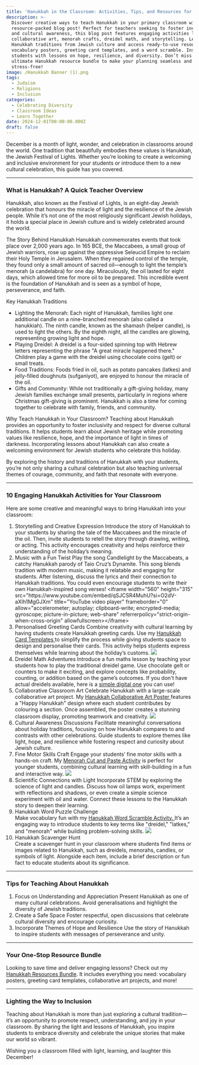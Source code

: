 ```yaml
---
title: 'Hanukkah in the Classroom: Activities, Tips, and Resources for Teachers'
description: >-
  Discover creative ways to teach Hanukkah in your primary classroom with this
  resource-packed blog post! Perfect for teachers seeking to foster inclusivity
  and cultural awareness, this blog post features engaging activities like
  collaborative art, menorah crafts, dreidel math, and storytelling. Learn about
  Hanukkah traditions from Jewish culture and access ready-to-use resources like
  vocabulary posters, greeting card templates, and a word scramble. Inspire your
  students with lessons on hope, resilience, and diversity. Don’t miss the
  ultimate Hanukkah resource bundle to make your planning seamless and
  stress-free!
image: /Hanukkah Banner (1).png
tags:
  - Judaism
  - Religions
  - Inclusion
categories:
  - Celebrating Diversity
  - Classroom Ideas
  - Learn Together
date: 2024-12-01T00:00:00.000Z
draft: false
---
```


December is a month of light, wonder, and celebration in classrooms around the world. One tradition that beautifully embodies these values is Hanukkah, the Jewish Festival of Lights. Whether you’re looking to create a welcoming and inclusive environment for your students or introduce them to a new cultural celebration, this guide has you covered.

***

### What is Hanukkah? A Quick Teacher Overview

Hanukkah, also known as the Festival of Lights, is an eight-day Jewish celebration that honours the miracle of light and the resilience of the Jewish people. While it’s not one of the most religiously significant Jewish holidays, it holds a special place in Jewish culture and is widely celebrated around the world.

The Story Behind Hanukkah
Hanukkah commemorates events that took place over 2,000 years ago. In 165 BCE, the Maccabees, a small group of Jewish warriors, rose up against the oppressive Seleucid Empire to reclaim their Holy Temple in Jerusalem. When they regained control of the temple, they found only a small amount of sacred oil—enough to light the temple’s menorah (a candelabra) for one day. Miraculously, the oil lasted for eight days, which allowed time for more oil to be prepared. This incredible event is the foundation of Hanukkah and is seen as a symbol of hope, perseverance, and faith.

Key Hanukkah Traditions

* Lighting the Menorah: Each night of Hanukkah, families light one additional candle on a nine-branched menorah (also called a hanukkiah). The ninth candle, known as the shamash (helper candle), is used to light the others. By the eighth night, all the candles are glowing, representing growing light and hope.
* Playing Dreidel: A dreidel is a four-sided spinning top with Hebrew letters representing the phrase "A great miracle happened there." Children play a game with the dreidel using chocolate coins (gelt) or small treats.
* Food Traditions: Foods fried in oil, such as potato pancakes (latkes) and jelly-filled doughnuts (sufganiyot), are enjoyed to honour the miracle of the oil.
* Gifts and Community: While not traditionally a gift-giving holiday, many Jewish families exchange small presents, particularly in regions where Christmas gift-giving is prominent. Hanukkah is also a time for coming together to celebrate with family, friends, and community.

Why Teach Hanukkah in Your Classroom?
Teaching about Hanukkah provides an opportunity to foster inclusivity and respect for diverse cultural traditions. It helps students learn about Jewish heritage while promoting values like resilience, hope, and the importance of light in times of darkness. Incorporating lessons about Hanukkah can also create a welcoming environment for Jewish students who celebrate this holiday.

By exploring the history and traditions of Hanukkah with your students, you’re not only sharing a cultural celebration but also teaching universal themes of courage, community, and faith that resonate with everyone.

***

### 10 Engaging Hanukkah Activities for Your Classroom

Here are some creative and meaningful ways to bring Hanukkah into your classroom:

1. Storytelling and Creative Expression
   Introduce the story of Hanukkah to your students by sharing the tale of the Maccabees and the miracle of the oil. Then, invite students to retell the story through drawing, writing, or acting. This activity encourages creativity and helps reinforce their understanding of the holiday’s meaning.
2. Music with a Fun Twist
   Play the song Candlelight by the Maccabeats, a catchy Hanukkah parody of Taio Cruz’s Dynamite. This song blends tradition with modern music, making it relatable and engaging for students. After listening, discuss the lyrics and their connection to Hanukkah traditions. You could even encourage students to write their own Hanukkah-inspired song verses!  \<iframe width="560" height="315" src="https\://www\.youtube.com/embed/qSJCSR4MuhU?si=O2dV-aXIh1MgGJXm" title="YouTube video player" frameborder="0" allow="accelerometer; autoplay; clipboard-write; encrypted-media; gyroscope; picture-in-picture; web-share" referrerpolicy="strict-origin-when-cross-origin" allowfullscreen>\</iframe> 
3. Personalised Greeting Cards
   Combine creativity with cultural learning by having students create Hanukkah greeting cards. Use my [Hanukkah Card Templates ](https://www.teacherspayteachers.com/Product/Hanukkah-Card-Templates-8849451?utm_source=My%20Blog\&utm_campaign=Hanukkah%20Blogpost)to simplify the process while giving students space to design and personalise their cards. This activity helps students express themselves while learning about the holiday’s customs. ![](/Hanukkah-Card-Templates-1.png)
4. Dreidel Math Adventures
   Introduce a fun maths lesson by teaching your students how to play the traditional dreidel game. Use chocolate gelt or counters to make it exciting, and explore concepts like probability, counting, or addition based on the game’s outcomes.  If you don't have actual dreidels available, here is a [simple digital one](https://g.co/kgs/5YtwAZi) you can use!
5. Collaborative Classroom Art
   Celebrate Hanukkah with a large-scale collaborative art project. My [Hanukkah Collaborative Art Poster ](https://www.teacherspayteachers.com/Product/Hanukkah-Collaborative-Art-Chanukah-Coloring-Project-10418527?utm_source=My%20Blog\&utm_campaign=Hanukkah%20Blogpost)features a "Happy Hanukkah" design where each student contributes by colouring a section. Once assembled, the poster creates a stunning classroom display, promoting teamwork and creativity. ![](</Hanukkah Collaborative Art Project.png>)
6. Cultural Awareness Discussions
   Facilitate meaningful conversations about holiday traditions, focusing on how Hanukkah compares to and contrasts with other celebrations. Guide students to explore themes like light, hope, and resilience while fostering respect and curiosity about Jewish culture.
7. Fine Motor Skills Craft
   Engage your students’ fine motor skills with a hands-on craft. My [Menorah Cut and Paste Activity](https://www.teacherspayteachers.com/Product/Menorah-Cut-and-Paste-Hanukkah-Craft-Chanukah-Fine-Motor-Skills-Activity-8842762?utm_source=My%20Blog\&utm_campaign=Hanukkah%20Blogpost) is perfect for younger students, combining cultural learning with skill-building in a fun and interactive way. ![](/Menorah-cut-and-paste-craft-1.png)
8. Scientific Connections with Light
   Incorporate STEM by exploring the science of light and candles. Discuss how oil lamps work, experiment with reflections and shadows, or even create a simple science experiment with oil and water. Connect these lessons to the Hanukkah story to deepen their learning.
9. Hanukkah Word Puzzle Challenge  
   Make vocabulary fun with my [Hanukkah Word Scramble Activity. ](https://www.teacherspayteachers.com/Product/Hanukkah-Word-Scramble-Activity-12470813?utm_source=My%20Blog\&utm_campaign=Hanukkah%20Blogpost)It’s an engaging way to introduce students to key terms like "dreidel," "latkes," and "menorah" while building problem-solving skills. ![](/Hanukkah_Word_Scramble_1.png)
10. Hanukkah Scavenger Hunt  
    Create a scavenger hunt in your classroom where students find items or images related to Hanukkah, such as dreidels, menorahs, candles, or symbols of light. Alongside each item, include a brief description or fun fact to educate students about its significance.

***

### Tips for Teaching About Hanukkah

1. Focus on Understanding and Appreciation
   Present Hanukkah as one of many cultural celebrations. Avoid generalisations and highlight the diversity of Jewish traditions.
2. Create a Safe Space
   Foster respectful, open discussions that celebrate cultural diversity and encourage curiosity.
3. Incorporate Themes of Hope and Resilience
   Use the story of Hanukkah to inspire students with messages of perseverance and unity.

***

### Your One-Stop Resource Bundle

Looking to save time and deliver engaging lessons? Check out my [Hanukkah Resources Bundle](https://www.teacherspayteachers.com/Product/Hanukkah-Resources-Bundle-8869602?utm_source=My%20Blog\&utm_campaign=Hanukkah%20Blogpost). It includes everything you need: vocabulary posters, greeting card templates, collaborative art projects, and more!

***

### Lighting the Way to Inclusion

Teaching about Hanukkah is more than just exploring a cultural tradition—it’s an opportunity to promote respect, understanding, and joy in your classroom. By sharing the light and lessons of Hanukkah, you inspire students to embrace diversity and celebrate the unique stories that make our world so vibrant.

Wishing you a classroom filled with light, learning, and laughter this December!
